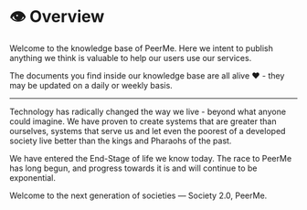 # 👁 Overview

Welcome to the knowledge base of PeerMe. Here we intent to publish anything we think is valuable to help our users use our services.

The documents you find inside our knowledge base are all alive ❤️ - they may be updated on a daily or weekly basis.

---

Technology has radically changed the way we live - beyond what anyone could imagine. We have proven to create systems that are greater than ourselves, systems that serve us and let even the poorest of a developed society live better than the kings and Pharaohs of the past.

We have entered the End-Stage of life we know today. The race to PeerMe has long begun, and progress towards it is and will continue to be exponential.

Welcome to the next generation of societies — Society 2.0, PeerMe.
